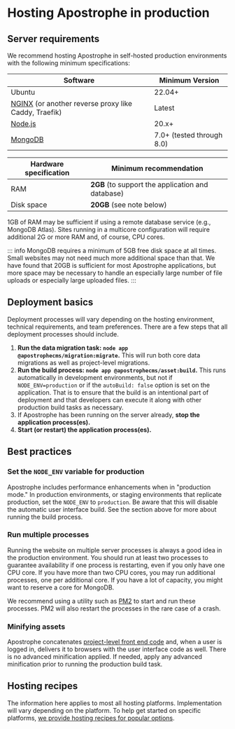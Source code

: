 # Hosting Apostrophe in production

## Server requirements

We recommend hosting Apostrophe in self-hosted production environments with the following minimum specifications:

| Software | Minimum Version |
| ------------- | ------------- |
| Ubuntu | 22.04+ |
| [NGINX](https://www.nginx.com/) (or another reverse proxy like Caddy, Traefik) | Latest |
| [Node.js](https://nodejs.org/en/) | 20.x+ |
| [MongoDB](https://docs.mongodb.com/manual/administration/install-community/)  | 7.0+ (tested through 8.0) |


| Hardware specification | Minimum recommendation |
| ------------- | ------------- |
| RAM | **2GB** (to support the application and database) |
| Disk space | **20GB** (see note below) |

1GB of RAM may be sufficient if using a remote database service (e.g., MongoDB Atlas). Sites running in a multicore configuration will require additional 2G or more RAM and, of course, CPU cores.

::: info
MongoDB requires a minimum of 5GB free disk space at all times. Small websites may not need much more additional space than that. We have found that 20GB is sufficient for most Apostrophe applications, but more space may be necessary to handle an especially large number of file uploads or especially large uploaded files.
:::

## Deployment basics

Deployment processes will vary depending on the hosting environment, technical requirements, and team preferences. There are a few steps that all deployment processes should include.

1. **Run the data migration task: `node app @apostrophecms/migration:migrate`.** This will run both core data migrations as well as project-level migrations.
2. **Run the build process: `node app @apostrophecms/asset:build`.** This runs automatically in development environments, but not if `NODE_ENV=production` or if the `autoBuild: false` option is set on the application. That is to ensure that the build is an intentional part of deployment and that developers can execute it along with other production build tasks as necessary.
3. If Apostrophe has been running on the server already, **stop the application process(es).**
4. **Start (or restart) the application process(es).**

## Best practices

### Set the `NODE_ENV` variable for production

Apostrophe includes performance enhancements when in "production mode." In production environments, or staging environments that replicate production, set the `NODE_ENV` to `production`. Be aware that this will disable the automatic user interface build. See the section above for more about running the build process.

### Run multiple processes

Running the website on multiple server processes is always a good idea in the production environment. You should run at least two processes to guarantee availability if one process is restarting, even if you only have one CPU core. If you have more than two CPU cores, you may run additional processes, one per additional core. If you have a lot of capacity, you might want to reserve a core for MongoDB.

We recommend using a utility such as [PM2](https://pm2.keymetrics.io/) to start and run these processes. PM2 will also restart the processes in the rare case of a crash.

### Minifying assets

Apostrophe concatenates [project-level front end code](/guide/front-end-assets.md#placing-client-side-code) and, when a user is logged in, delivers it to browsers with the user interface code as well. There is no advanced minification applied. If needed, apply any advanced minification prior to running the production build task.

## Hosting recipes

The information here applies to most all hosting platforms. Implementation will vary depending on the platform. To help get started on specific platforms, [we provide hosting recipes for popular options](/cookbook/index.md#hosting).

